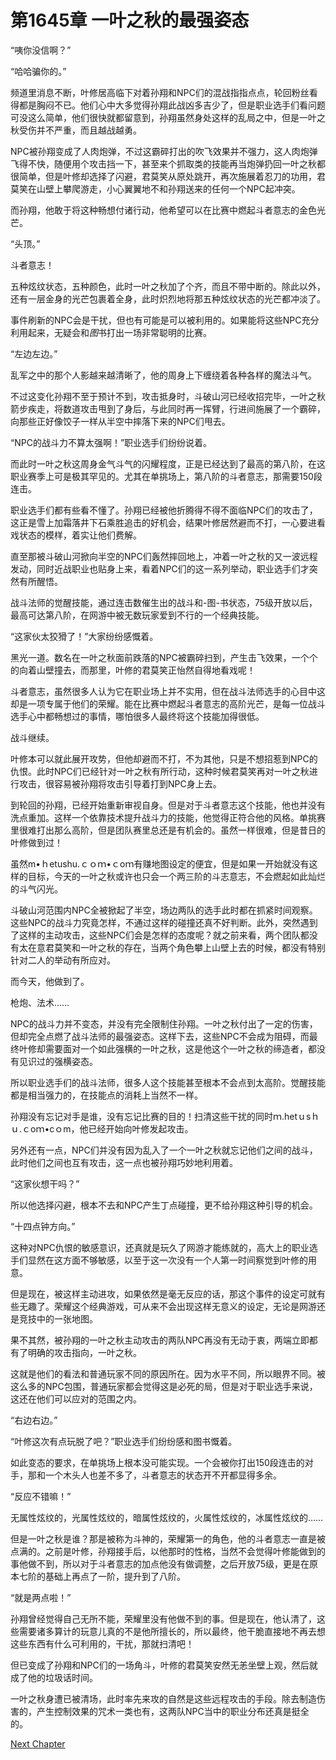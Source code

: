 # 第1645章 一叶之秋的最强姿态

“咦你没信啊？”

“哈哈骗你的。”

频道里消息不断，叶修居高临下对着孙翔和NPC们的混战指指点点，轮回粉丝看得都是胸闷不已。他们心中大多觉得孙翔此战凶多吉少了，但是职业选手们看问题可没这么简单，他们很快就都留意到，孙翔虽然身处这样的乱局之中，但是一叶之秋受伤并不严重，而且越战越勇。

NPC被孙翔变成了人肉炮弹，不过这霸碎打出的吹飞效果并不强力，这人肉炮弹飞得不快，随便用个攻击挡一下，甚至来个抓取类的技能再当炮弹扔回一叶之秋都很简单，但是叶修却选择了闪避，君莫笑从原处跳开，再次施展着忍刀的功用，君莫笑在山壁上攀爬游走，小心翼翼地不和孙翔送来的任何一个NPC起冲突。

而孙翔，他敢于将这种畅想付诸行动，他希望可以在比赛中燃起斗者意志的金色光芒。

“头顶。”

斗者意志！

五种炫纹状态，五种颜色，此时一叶之秋加了个齐，而且不带中断的。除此以外，还有一层金身的光芒包裹着全身，此时炽烈地将那五种炫纹状态的光芒都冲淡了。

事件刷新的NPC会是干扰，但也有可能是可以被利用的。如果能将这些NPC充分利用起来，无疑会和*图*书打出一场非常聪明的比赛。

“左边左边。”

乱军之中的那个人影越来越清晰了，他的周身上下缠绕着各种各样的魔法斗气。

不过这变化孙翔不至于预计不到，攻击抵身时，斗破山河已经收招完毕，一叶之秋箭步疾走，将数道攻击甩到了身后，与此同时再一挥臂，行进间施展了一个霸碎，向那些正好像饺子一样从半空中摔落下来的NPC们甩去。

“NPC的战斗力不算太强啊！”职业选手们纷纷说着。

而此时一叶之秋这周身金气斗气的闪耀程度，正是已经达到了最高的第八阶，在这职业赛季上可是极其罕见的。尤其在单挑场上，第八阶的斗者意志，那需要150段连击。

职业选手们都有些看不懂了。孙翔已经被他折腾得不得不面临NPC们的攻击了，这正是雪上加霜落井下石乘胜追击的好机会，结果叶修居然避而不打，一心要进看戏状态的模样，着实让他们费解。

直至那被斗破山河掀向半空的NPC们轰然摔回地上，冲着一叶之秋的又一波远程发动，同时近战职业也贴身上来，看着NPC们的这一系列举动，职业选手们才突然有所醒悟。

战斗法师的觉醒技能，通过连击数催生出的战斗和-图-书状态，75级开放以后，最高可达第八阶，在网游中被无数玩家爱到不行的一个经典技能。

“这家伙太狡猾了！”大家纷纷感慨着。

黑光一道。数名在一叶之秋面前跌落的NPC被霸碎扫到，产生击飞效果，一个个的向着山壁撞去，而那里，叶修的君莫笑正怡然自得地看戏呢！

斗者意志，虽然很多人认为它在职业场上并不实用，但在战斗法师选手的心目中这却是一项专属于他们的荣耀。能在比赛中燃起斗者意志的高阶光芒，是每一位战斗选手心中都畅想过的事情，哪怕很多人最终将这个技能加得很低。

战斗继续。

叶修本可以就此展开攻势，但他却避而不打，不为其他，只是不想招惹到NPC的仇恨。此时NPC们已经针对一叶之秋有所行动，这种时候君莫笑再对一叶之秋进行攻击，很容易被孙翔将攻击引导着打到NPC身上去。

到轮回的孙翔，已经开始重新审视自身。但是对于斗者意志这个技能，他也并没有洗点重加。这样一个依靠技术提升战斗力的技能，他觉得正符合他的风格。单挑赛里很难打出那么高阶，但是团队赛里总还是有机会的。虽然一样很难，但是昔日的叶修做到过！

虽然m•ｈetushu.ｃｏｍ•ｃoｍ有赚地图设定的便宜，但是如果一开始就没有这样的目标，今天的一叶之秋或许也只会一个两三阶的斗志意志，不会燃起如此灿烂的斗气闪光。

斗破山河范围内NPC全被掀起了半空，场边两队的选手此时都在抓紧时间观察。这些NPC的战斗力究竟怎样，不通过这样的碰撞还真不好判断。此外，突然遇到了这样的主动攻击，这些NPC们会是怎样的态度呢？就之前来看，两个团队都没有太在意君莫笑和一叶之秋的存在，当两个角色攀上山壁上去的时候，都没有特别针对二人的举动有所应对。

而今天，他做到了。

枪炮、法术……

NPC的战斗力并不变态，并没有完全限制住孙翔。一叶之秋付出了一定的伤害，但却完全点燃了战斗法师的最强姿态。这样下去，这些NPC不会成为阻碍，而最终叶修却需要面对一个如此强横的一叶之秋，这是他这个一叶之秋的缔造者，都没有见识过的强横姿态。

所以职业选手们的战斗法师，很多人这个技能甚至根本不会点到太高阶。觉醒技能都是相当强力的，在技能点的消耗上当然不一样。

孙翔没有忘记对手是谁，没有忘记比赛的目的！扫清这些干扰的同时ｍ.hetｕsｈｕ.ｃoｍ•cｏm，他已经开始向叶修发起攻击。

另外还有一点，NPC们并没有因为乱入了一个一叶之秋就忘记他们之间的战斗，此时他们之间也互有攻击，这一点也被孙翔巧妙地利用着。

“这家伙想干吗？”

所以他选择闪避，根本不去和NPC产生丁点碰撞，更不给孙翔这种引导的机会。

“十四点钟方向。”

这种对NPC仇恨的敏感意识，还真就是玩久了网游才能练就的，高大上的职业选手们显然在这方面不够敏感，以至于这一次没有一个人第一时间察觉到叶修的用意。

但是现在，被这样主动进攻，如果依然是毫无反应的话，那这个事件的设定可就有些无趣了。荣耀这个经典游戏，可从来不会出现这样无意义的设定，无论是网游还是竞技中的一张地图。

果不其然，被孙翔的一叶之秋主动攻击的两队NPC再没有无动于衷，两端立即都有了明确的攻击指向，一叶之秋。

这就是他们的看法和普通玩家不同的原因所在。因为水平不同，所以眼界不同。被这么多的NPC包围，普通玩家都会觉得这是必死的局，但是对于职业选手来说，这还在他们可以应对的范围之内。

“右边右边。”

“叶修这次有点玩脱了吧？”职业选手们纷纷感和图书慨着。

如此变态的要求，在单挑场上根本没可能实现。一个会被你打出150段连击的对手，那和一个木头人也差不多了，斗者意志的状态开不开都显得多余。

“反应不错嘛！”

无属性炫纹的，光属性炫纹的，暗属性炫纹的，火属性炫纹的，冰属性炫纹的……

但是一叶之秋是谁？那是被称为斗神的，荣耀第一的角色，他的斗者意志一直是被点满的。之前是叶修，孙翔接手后，以他那时的性格，当然不会觉得叶修能做到的事他做不到，所以对于斗者意志的加点他没有做调整，之后开放75级，更是在原本七阶的基础上再点了一阶，提升到了八阶。

“就是两点啦！”

孙翔曾经觉得自己无所不能，荣耀里没有他做不到的事。但是现在，他认清了，这些需要诸多算计的玩意儿真的不是他所擅长的，所以最终，他干脆直接地不再去想这些东西有什么可利用的，干扰，那就扫清吧！

但已变成了孙翔和NPC们的一场角斗，叶修的君莫笑安然无恙坐壁上观，然后就成了他的垃圾话时间。

一叶之秋身遭已被清场，此时率先来攻的自然是这些远程攻击的手段。除去制造伤害的，产生控制效果的咒术一类也有，这两队NPC当中的职业分布还真是挺全的。



[Next Chapter](%E7%AC%AC1646%E7%AB%A0%20%E5%B1%85%E5%BF%83%E4%BD%95%E5%9C%A8.md)